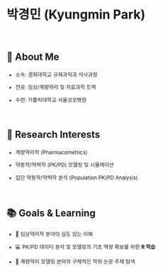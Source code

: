 # 박경민 (Kyungmin Park)

<br>

## 🐧 About Me
<small>
  
-   소속: 경희대학교 규제과학과 석사과정
  
-   전공: 임상/계량약리 및 치료과학 트랙
  
-   수련: 가톨릭대학교 서울성모병원
</small>

<br>

## 🎯 Research Interests
<small>
  
-   계량약리학 (Pharmacometrics)
  
-   약동학/약력학 (PK/PD) 모델링 및 시뮬레이션
  
-   집단 약동학/약력학 분석 (Population PK/PD Analysis)
</small>

<br>

## 📚 Goals & Learning
<small>
  
-   🔬 임상약리학 분야의 심도 있는 이해
  
-   💻 PK/PD 데이터 분석 및 모델링의 기초 역량 확보를 위한 **R 학습**
  
-   🌱 계량약리 모델링 분야의 구체적인 학위 논문 주제 탐색
</small>

<br>
